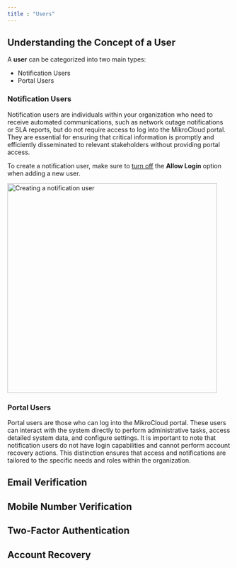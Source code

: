 ```yaml
---
title : "Users"
---
```


## Understanding the Concept of a User

A **user** can be categorized into two main types:

* Notification Users
* Portal Users

### Notification Users

Notification users are individuals within your organization who need to receive automated communications,
such as network outage notifications or SLA reports, but do not require access to log into the MikroCloud portal.
They are essential for ensuring that critical information is promptly and efficiently disseminated to relevant stakeholders
without providing portal access.

To create a notification user, make sure to <u>turn off</u> the **Allow Login** option when adding a new user.

<img width="474" alt="Creating a notification user" src="https://github.com/mikrocloud/docs/assets/69590957/715e9f21-1972-48b6-be54-6914a36f5088">


### Portal Users

Portal users are those who can log into the MikroCloud portal.
These users can interact with the system directly to perform administrative tasks,
access detailed system data, and configure settings.
It is important to note that notification users do not have login capabilities
and cannot perform account recovery actions.
This distinction ensures that access and notifications are tailored to the specific needs and roles within the organization.

## Email Verification

## Mobile Number Verification

## Two-Factor Authentication

## Account Recovery
